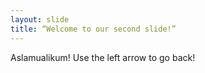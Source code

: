 ```yaml
---
layout: slide
title: “Welcome to our second slide!”
---
```

Aslamualikum!
Use the left arrow to go back!
